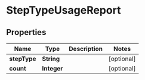 

# StepTypeUsageReport


## Properties

| Name | Type | Description | Notes |
|------------ | ------------- | ------------- | -------------|
|**stepType** | **String** |  |  [optional] |
|**count** | **Integer** |  |  [optional] |



